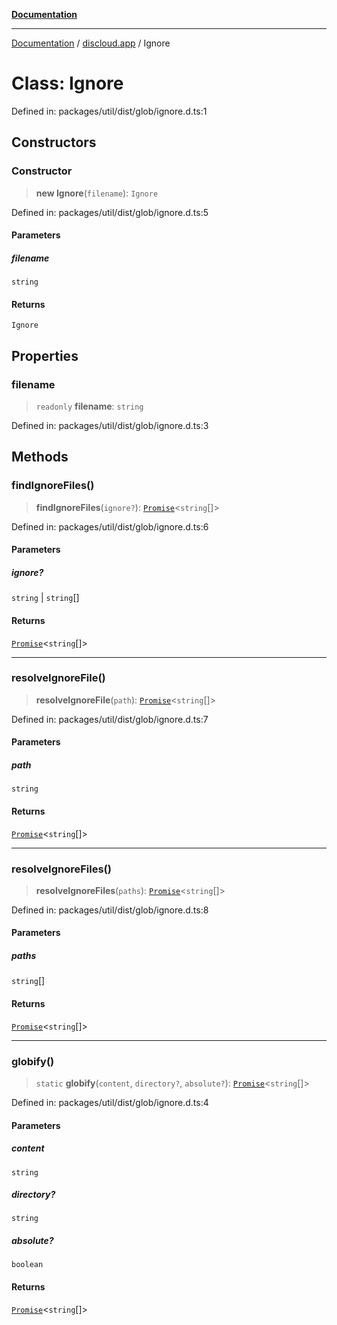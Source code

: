 [**Documentation**](../../README.md)

***

[Documentation](../../packages.md) / [discloud.app](../README.md) / Ignore

# Class: Ignore

Defined in: packages/util/dist/glob/ignore.d.ts:1

## Constructors

### Constructor

> **new Ignore**(`filename`): `Ignore`

Defined in: packages/util/dist/glob/ignore.d.ts:5

#### Parameters

##### filename

`string`

#### Returns

`Ignore`

## Properties

### filename

> `readonly` **filename**: `string`

Defined in: packages/util/dist/glob/ignore.d.ts:3

## Methods

### findIgnoreFiles()

> **findIgnoreFiles**(`ignore?`): [`Promise`](https://developer.mozilla.org/docs/Web/JavaScript/Reference/Global_Objects/Promise)\<`string`[]\>

Defined in: packages/util/dist/glob/ignore.d.ts:6

#### Parameters

##### ignore?

`string` | `string`[]

#### Returns

[`Promise`](https://developer.mozilla.org/docs/Web/JavaScript/Reference/Global_Objects/Promise)\<`string`[]\>

***

### resolveIgnoreFile()

> **resolveIgnoreFile**(`path`): [`Promise`](https://developer.mozilla.org/docs/Web/JavaScript/Reference/Global_Objects/Promise)\<`string`[]\>

Defined in: packages/util/dist/glob/ignore.d.ts:7

#### Parameters

##### path

`string`

#### Returns

[`Promise`](https://developer.mozilla.org/docs/Web/JavaScript/Reference/Global_Objects/Promise)\<`string`[]\>

***

### resolveIgnoreFiles()

> **resolveIgnoreFiles**(`paths`): [`Promise`](https://developer.mozilla.org/docs/Web/JavaScript/Reference/Global_Objects/Promise)\<`string`[]\>

Defined in: packages/util/dist/glob/ignore.d.ts:8

#### Parameters

##### paths

`string`[]

#### Returns

[`Promise`](https://developer.mozilla.org/docs/Web/JavaScript/Reference/Global_Objects/Promise)\<`string`[]\>

***

### globify()

> `static` **globify**(`content`, `directory?`, `absolute?`): [`Promise`](https://developer.mozilla.org/docs/Web/JavaScript/Reference/Global_Objects/Promise)\<`string`[]\>

Defined in: packages/util/dist/glob/ignore.d.ts:4

#### Parameters

##### content

`string`

##### directory?

`string`

##### absolute?

`boolean`

#### Returns

[`Promise`](https://developer.mozilla.org/docs/Web/JavaScript/Reference/Global_Objects/Promise)\<`string`[]\>
